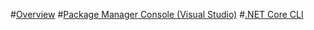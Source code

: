 #[Overview](index.md)
#[Package Manager Console (Visual Studio)](powershell.md)
#[.NET Core CLI](dotnet.md)
